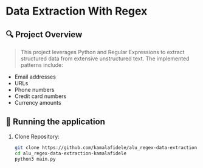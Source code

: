 # Data Extraction With Regex

## 🔍 Project Overview
> This project leverages Python and Regular Expressions to extract structured data from extensive unstructured text. The implemented patterns include:


- Email addresses
- URLs
- Phone numbers
- Credit card numbers
- Currency amounts

## 🧪 Running the application
1. Clone Repository:
   ```bash
   git clone https://github.com/kamalafidele/alu_regex-data-extraction-kamalafidele.git
   cd alu_regex-data-extraction-kamalafidele
   python3 main.py
